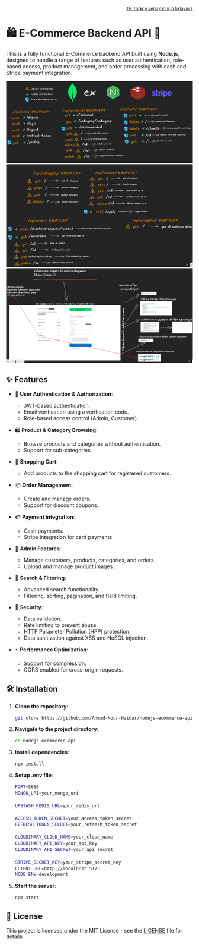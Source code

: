 <div align="right">
  <small>
    <a href="https://github.com/efeozell/eticaret-API/blob/main/api/docs/README_tr.md">TR Türkçe versiyon için tıklayınız</a>
  </small>
</div>

# 🛍️ E-Commerce Backend API 🚀

This is a fully functional E-Commerce backend API built using **Node.js**, designed to handle a range of features such
as user authentication, role-based access, product management, and order processing with cash and Stripe payment
integration.

![App Screenshot](https://github.com/efeozell/eticaret-API/blob/main/api/docs/endpoint1.png)
![App Screenshot](https://github.com/efeozell/eticaret-API/blob/main/api/docs/endpoint2.png)
![App Screenshot](https://github.com/efeozell/eticaret-API/blob/main/api/docs/stripe.png)

## ✨ Features

- 🔐 **User Authentication & Authorization**:

  - JWT-based authentication.
  - Email verification using a verification code.
  - Role-based access control (Admin, Customer).

- 🛍️ **Product & Category Browsing**:

  - Browse products and categories without authentication.
  - Support for sub-categories.

- 🛒 **Shopping Cart**:

  - Add products to the shopping cart for registered customers.

- 📦 **Order Management**:

  - Create and manage orders.
  - Support for discount coupons.

- 💳 **Payment Integration**:

  - Cash payments.
  - Stripe integration for card payments.

- 👑 **Admin Features**:

  - Manage customers, products, categories, and orders.
  - Upload and manage product images.

- 🔎 **Search & Filtering**:

  - Advanced search functionality.
  - Filtering, sorting, pagination, and field limiting.

- 🔐 **Security**:

  - Data validation.
  - Rate limiting to prevent abuse.
  - HTTP Parameter Pollution (HPP) protection.
  - Data sanitization against XSS and NoSQL injection.

- ⚡ **Performance Optimization**:
  - Support for compression.
  - CORS enabled for cross-origin requests.

## 🛠️ Installation

1. **Clone the repository**:
   ```bash
   git clone https://github.com/Ahmad-Nour-Haidar/nodejs-ecommerce-api.git
   ```
2. **Navigate to the project directory**:
   ```bash
   cd nodejs-ecommerce-api
   ```
3. **Install dependencies**:
   ```bash
   npm install
   ```
4. **Setup .env file**:

   ```bash
   PORT=5000
   MONGO_URI=your_mongo_uri

   UPSTASH_REDIS_URL=your_redis_url

   ACCESS_TOKEN_SECRET=your_access_token_secret
   REFRESH_TOKEN_SECRET=your_refresh_token_secret

   CLOUDINARY_CLOUD_NAME=your_cloud_name
   CLOUDINARY_API_KEY=your_api_key
   CLOUDINARY_API_SECRET=your_api_secret

   STRIPE_SECRET_KEY=your_stripe_secret_key
   CLIENT_URL=http://localhost:5173
   NODE_ENV=development
   ```

5. **Start the server**:
   ```bash
   npm start
   ```

## 📄 License

This project is licensed under the MIT License - see the [LICENSE](LICENSE) file for details.
